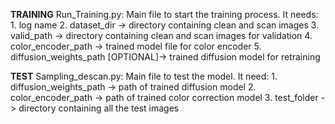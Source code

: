 **TRAINING** 
Run_Training.py: Main file to start the training process. It needs:
                1. log name
                2. dataset_dir -> directory containing clean and scan images
                3. valid_path -> directory containing clean and scan images for validation
                4. color_encoder_path -> trained model file for color encoder
                5. diffusion_weights_path [OPTIONAL]-> trained diffusion model for retraining

**TEST**
Sampling_descan.py: Main file to test the model. It need: 
                1. diffusion_weights_path -> path of trained diffusion model
                2. color_encoder_path -> path of trained color correction model
                3. test_folder -> directory containing all the test images
                
